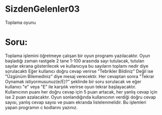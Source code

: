 # SizdenGelenler03
Toplama oyunu

# Soru:
Toplama işlemini öğretmeye çalışan bir oyun programı yazılacaktır. Oyun başladığı zaman
rastgele 2 tane 1-100 arasında sayı tutulacak, tutulan sayılar ekrana gösterilecek ve kullanıcıya bu
sayıların toplamı nedir diye sorulacaktı Eğer kullanıcı doğru cevap verirse "Tebrikler Bildiniz"
Değil ise "Üzgünüm Bilemediniz” diye mesaj verecektir. Her cevaptan sonra "Tekrar Oynamak
istiyormusunuz(e/E)?” şeklinde bir soru sorulacak ve eğer kullanıcı "e" veya "E" ile karşılık verirse
oyun tekrar başlayacaktır. Kullanıcının puanı her doğru cevap için 5 puan artacak, her yanlış cevap
için ise 2 puan azalacaktır. Oyun sonlandığında kullanıcının verdiği doğru cevap sayısı, yanlış cevap
sayısı ve puanı ekranda listelenmelidir. Bu işlemleri yapan programın c kodlarını yazınız.

